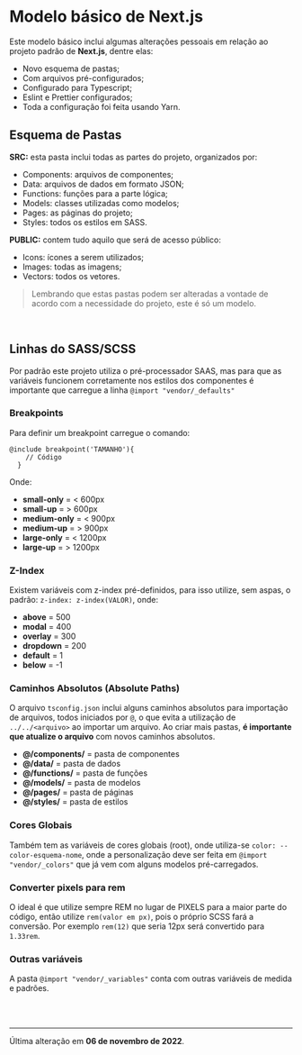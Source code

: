 # Modelo básico de Next.js

Este modelo básico inclui algumas alterações pessoais em relação ao projeto padrão de **Next.js**, dentre elas:

- Novo esquema de pastas;
- Com arquivos pré-configurados;
- Configurado para Typescript;
- Eslint e Prettier configurados;
- Toda a configuração foi feita usando Yarn.

## Esquema de Pastas

**SRC:** esta pasta inclui todas as partes do projeto, organizados por:

- Components: arquivos de componentes;
- Data: arquivos de dados em formato JSON;
- Functions: funções para a parte lógica;
- Models: classes utilizadas como modelos;
- Pages: as páginas do projeto;
- Styles: todos os estilos em SASS.

**PUBLIC:** contem tudo aquilo que será de acesso público:

- Icons: ícones a serem utilizados;
- Images: todas as imagens;
- Vectors: todos os vetores.

> Lembrando que estas pastas podem ser alteradas a vontade de acordo com a necessidade do projeto, este é só um modelo.

<br/>

## Linhas do SASS/SCSS

Por padrão este projeto utiliza o pré-processador SAAS, mas para que as variáveis funcionem corretamente nos estilos dos componentes é importante que carregue a linha `@import "vendor/_defaults"`

### Breakpoints

Para definir um breakpoint carregue o comando:

```
@include breakpoint('TAMANHO'){
    // Código
  }
```

Onde:

- **small-only** = < 600px
- **small-up** = > 600px
- **medium-only** = < 900px
- **medium-up** = > 900px
- **large-only** = < 1200px
- **large-up** = > 1200px

### Z-Index

Existem variáveis com z-index pré-definidos, para isso utilize, sem aspas, o padrão: `z-index: z-index(VALOR)`, onde:

- **above** = 500
- **modal** = 400
- **overlay** = 300
- **dropdown** = 200
- **default** = 1
- **below** = -1

### Caminhos Absolutos (Absolute Paths)

O arquivo `tsconfig.json` inclui alguns caminhos absolutos para importação de arquivos, todos iniciados por `@`, o que evita a utilização de `../../<arquivo>` ao importar um arquivo. Ao criar mais pastas, **é importante que atualize o arquivo** com novos caminhos absolutos.

- **@/components/** = pasta de componentes
- **@/data/** = pasta de dados
- **@/functions/** = pasta de funções
- **@/models/** = pasta de modelos
- **@/pages/** = pasta de páginas
- **@/styles/** = pasta de estilos

### Cores Globais

Também tem as variáveis de cores globais (root), onde utiliza-se `color: --color-esquema-nome`, onde a personalização deve ser feita em `@import "vendor/_colors"` que já vem com alguns modelos pré-carregados.

### Converter pixels para rem

O ideal é que utilize sempre REM no lugar de PIXELS para a maior parte do código, então utilize `rem(valor em px)`, pois o próprio SCSS fará a conversão. Por exemplo `rem(12)` que seria 12px será convertido para `1.33rem`.

### Outras variáveis

A pasta `@import "vendor/_variables"` conta com outras variáveis de medida e padrões.

<br/>

<br/>

---

Última alteração em **06 de novembro de 2022**.
